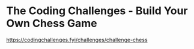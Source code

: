 # The Coding Challenges - Build Your Own Chess Game

https://codingchallenges.fyi/challenges/challenge-chess